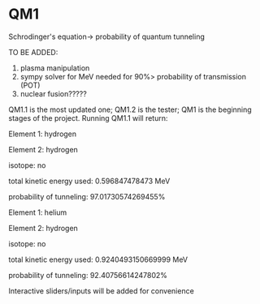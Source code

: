 # QM1
Schrodinger's equation-> probability of quantum tunneling 

TO BE ADDED:
1. plasma manipulation
2. sympy solver for MeV needed for 90%> probability of transmission (POT)
3. nuclear fusion?????

QM1.1 is the most updated one; QM1.2 is the tester; QM1 is the beginning stages of the project. 
Running QM1.1 will return:

Element 1: hydrogen

Element 2: hydrogen

isotope: no

total kinetic energy used: 0.596847478473 MeV

probability of tunneling: 97.01730574269455%


Element 1: helium

Element 2: hydrogen

isotope: no

total kinetic energy used: 0.9240493150669999 MeV

probability of tunneling: 92.40756614247802%


Interactive sliders/inputs will be added for convenience
